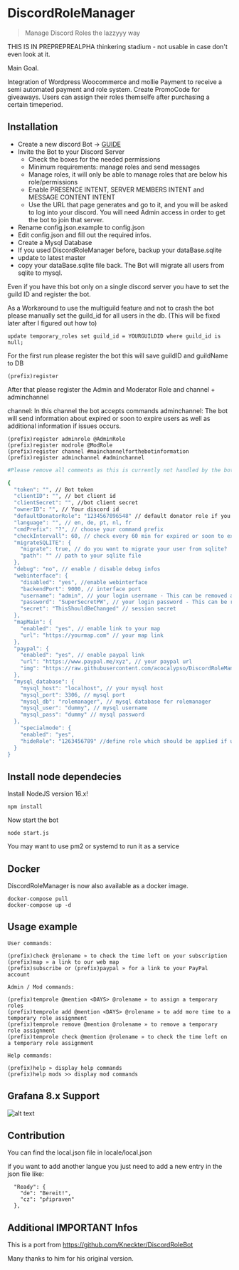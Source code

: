 # DiscordRoleManager

> Manage Discord Roles the lazzyyy way

THIS IS IN PREPREPREALPHA thinkering stadium - not usable in case don't even look at it.

Main Goal.

Integration of Wordpress Woocommerce and mollie Payment to receive a semi automated payment and role system.
Create PromoCode for giveaways.
Users can assign their roles themselfe after purchasing a certain timeperiod.

## Installation

- Create a new discord Bot -> [GUIDE](https://discordpy.readthedocs.io/en/latest/discord.html)
- Invite the Bot to your Discord Server
  - Check the boxes for the needed permissions
  - Minimum requirements: manage roles and send messages
  - Manage roles, it will only be able to manage roles that are below his role/permissions
  - Enable PRESENCE INTENT, SERVER MEMBERS INTENT and MESSAGE CONTENT INTENT
  - Use the URL that page generates and go to it, and you will be asked to log into your discord. You will need Admin access in order to get the bot to join that server.
- Rename config.json.example to config.json
- Edit config.json and fill out the required infos.
- Create a Mysql Database
- If you used DiscordRoleManager before, backup your dataBase.sqlite
- update to latest master
- copy your dataBase.sqlite file back. The Bot will migrate all users from sqlite to mysql.

Even if you have this bot only on a single discord server you have to set the guild ID and register the bot.

As a Workaround to use the multiguild feature and not to crash the bot please manually set the guild_id for all users in the db.
(This will be fixed later after I figured out how to)

```update temporary_roles set guild_id = YOURGUILDID where guild_id is null;```

For the first run please register the bot this will save guildID and guildName to DB

```
(prefix)register
```

After that please register the Admin and Moderator Role and channel + adminchannel

channel: In this channel the bot accepts commands
adminchannel: The bot will send information about expired or soon to expire users as well as additional information if issues occurs.

```
(prefix)register adminrole @AdminRole
(prefix)register modrole @ModRole
(prefix)register channel #mainchannelforthebotinformation
(prefix)register adminchannel #adminchannel
```

```sh
#Please remove all comments as this is currently not handled by the bot!

{
  "token": "", // Bot token
  "clientID": "", // bot client id
  "clientSecret": "", //bot client secret
  "ownerID": "", // Your discord id
  "defaultDonatorRole": "1234567896548" // default donator role if you don't want to specify it in the command
  "language": "", // en, de, pt, nl, fr
  "cmdPrefix": "?", // choose your command prefix
  "checkIntervall": 60, // check every 60 min for expired or soon to expire users
  "migrateSQLITE": {
    "migrate": true, // do you want to migrate your user from sqlite?
    "path": "" // path to your sqlite file
  },
  "debug": "no", // enable / disable debug infos
  "webinterface": {
    "disabled": "yes", //enable webinterface
    "backendPort": 9000, // interface port
    "username": "admin", // your login username - This can be removed afterwards
    "password": "SuperSecretPW", // your login password - This can be removed afterwards
    "secret": "ThisShouldBeChanged" // session secret
  },
  "mapMain": {
    "enabled": "yes", // enable link to your map
    "url": "https://yourmap.com" // your map link
  },
  "paypal": {
    "enabled": "yes", // enable paypal link
    "url": "https://www.paypal.me/xyz", // your paypal url
    "img": "https://raw.githubusercontent.com/acocalypso/DiscordRoleManager/master/paypal_icon.jpg"
  },
  "mysql_database": {
    "mysql_host": "localhost", // your mysql host
    "mysql_port": 3306, // mysql port
    "mysql_db": "rolemanager", // mysql database for rolemanager
    "mysql_user": "dummy", // mysql username
    "mysql_pass": "dummy" // mysql password
  },
    "specialmode": {
    "enabled": "yes",
    "hideRole": "1263456789" //define role which should be applied if user looses role
  }
}

```

## Install node dependecies

Install NodeJS version 16.x!

```
npm install
```

Now start the bot

```
node start.js
```

You may want to use pm2 or systemd to run it as a service

## Docker

DiscordRoleManager is now also available as a docker image.

```
docker-compose pull
docker-compose up -d
```

## Usage example

```
User commands:

(prefix)check @rolename » to check the time left on your subscription
(prefix)map » a link to our web map
(prefix)subscribe or (prefix)paypal » for a link to your PayPal account

Admin / Mod commands:

(prefix)temprole @mention <DAYS> @rolename » to assign a temporary roles
(prefix)temprole add @mention <DAYS> @rolename » to add more time to a temporary role assignment
(prefix)temprole remove @mention @rolename » to remove a temporary role assignment
(prefix)temprole check @mention @rolename » to check the time left on a temporary role assignment

Help commands:

(prefix)help » display help commands
(prefix)help mods >> display mod commands
```

## Grafana 8.x Support

![alt text](https://raw.githubusercontent.com/acocalypso/DiscordRoleManager/master/grafana_donators.PNG)

## Contribution

You can find the local.json file in locale/local.json

if you want to add another langue you just need to add a new entry in the json file like:

```
  "Ready": {
    "de": "Bereit!",
    "cz": "připraven"
  },
```

## Additional IMPORTANT Infos

This is a port from <https://github.com/Kneckter/DiscordRoleBot>

Many thanks to him for his original version.
